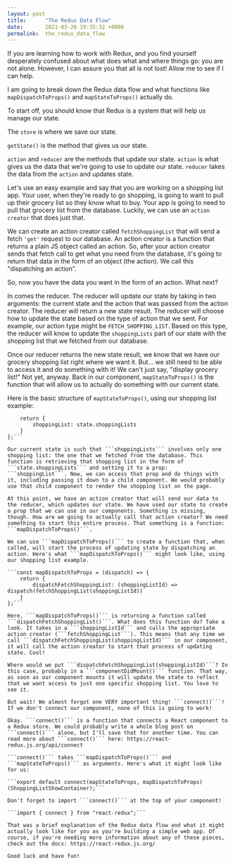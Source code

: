 ```yaml
---
layout: post
title:      "The Redux Data Flow"
date:       2021-03-20 19:35:32 +0000
permalink:  the_redux_data_flow
---
```


If you are learning how to work with Redux, and you find yourself desperately confused about what does what and where things go: you are not alone. However, I can assure you that all is not lost! Allow me to see if I can help. 

I am going to break down the Redux data flow and what functions like ```mapDispatchToProps()``` and ```mapStateToProps()``` actually do. 

To start off, you should know that Redux is a system that will help us manage our state.

The ```store``` is where we save our state.

```getState()``` is the method that gives us our state.

```action``` and ```reducer``` are the methods that update our state. ```action``` is what gives us the data that we're going to use to update our state. ```reducer``` takes the data from the ```action``` and updates state. 

Let's use an easy example and say that you are working on a shopping list app. Your user, when they're ready to go shopping, is going to want to pull up their grocery list so they know what to buy. Your app is going to need to pull that grocery list from the database. Luckily, we can use an ```action creator``` that does just that.

We can create an action creator called ```fetchShoppingList``` that will send a fetch `'get'` request to our database. An action creator is a function that returns a plain JS object called an action. So, after your action creator sends that fetch call to get what you need from the database, it's going to return that data in the form of an object (the action). We call this "dispatching an action".

So, now you have the data you want in the form of an action. What next?

In comes the reducer. The reducer will update our state by taking in two arguments: the current state and the action that was passed from the action creator. The reducer will return a new state result. The reducer will choose how to update the state based on the type of action that we sent. For example, our action type might be ```FETCH_SHOPPING_LIST```. Based on this type, the reducer will know to update the ```shoppingLists``` part of our state with the shopping list that we fetched from our database.

Once our reducer returns the new state result, we know that we have our grocery shopping list right where we want it. But... we still need to be able to access it and do something with it! We can't just say, "display grocery list!" Not yet, anyway. Back in our component, ```mapStateToProps()``` is the function that will allow us to actually do something with our current state.

Here is the basic structure of ```mapStateToProps()```, using our shopping list example:

```const mapStateToProps = (state) => {
    return {
        shoppingList: state.shoppingLists
    }
};```

Our current state is such that ```shoppingLists``` involves only one shopping list: the one that we fetched from the database. This function is retrieving that shopping list in the form of ```state.shoppingLists``` and setting it to a prop: ```shoppingList```. Now, we can access that prop and do things with it, including passing it down to a child component. We would probably use that child component to render the shopping list on the page. 

At this point, we have an action creator that will send our data to the reducer, which updates our state. We have used our state to create a prop that we can use in our components. Something is missing, though. How are we going to actually call that action creator? We need something to start this entire process. That something is a function:  ```mapDispatchToProps()```.

We can use ```mapDispatchToProps()``` to create a function that, when called, will start the process of updating state by dispatching an action. Here's what ```mapDispatchToProps()``` might look like, using our shopping list example.

```const mapDispatchToProps = (dispatch) => {
    return {
        dispatchFetchShoppingList: (shoppingListId) => dispatch(fetchShoppingList(shoppingListId))
    }
};```

Here, ```mapDispatchToProps()``` is returning a function called ```dispatchFetchShoppingList()```. What does this function do? Take a look. It takes in a ```shoppingListId``` and calls the appropriate action creator (```fetchShoppingList```). This means that any time we call ```dispatchFetchShoppingList(shoppingListId)``` in our component, it will call the action creator to start that process of updating state. Cool!

Where would we put ```dispatchFetchShoppingList(shoppingListId)```? In this case, probably in a ```componentDidMount()``` function. That way, as soon as our component mounts it will update the state to reflect that we want access to just one specific shopping list. You love to see it. 

But wait! We almost forgot one VERY important thing! ```connect()```! If we don't connect our component, none of this is going to work! 

Okay. ```connect()``` is a function that connects a React component to a Redux store. We could probably write a whole blog post on ```connect()``` alone, but I'll save that for another time. You can read more about ```connect()``` here: https://react-redux.js.org/api/connect

```connect()``` takes ```mapDispatchToProps()``` and ```mapStateToProps()``` as arguments. Here's what it might look like for us:

```export default connect(mapStateToProps, mapDispatchToProps)(ShoppingListShowContainer);```

Don't forget to import ```connect()``` at the top of your component!

```import { connect } from "react-redux";```

That was a brief explanation of the Redux data flow and what it might actually look like for you as you're building a simple web app. Of course, if you're needing more information about any of these pieces, check out the docs: https://react-redux.js.org/

Good luck and have fun!












